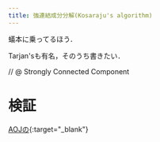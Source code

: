 ```yaml
---
title: 強連結成分分解(Kosaraju's algorithm)
---
```


蟻本に乗ってるほう．

Tarjan'sも有名，そのうち書きたい．

// @ Strongly Connected Component

# 検証

[AOJの](http://judge.u-aizu.ac.jp/onlinejudge/review.jsp?rid=2708176#1){:target="_blank"}
